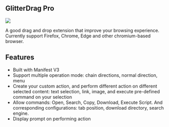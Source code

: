 
## GlitterDrag Pro

![](https://img.shields.io/github/license/harytfw/GlitterDrag)

A good drag and drop extension that improve your browsing experience. Currently support Firefox, Chrome, Edge and other chromium-based browser.

## Features

- Built with Manifest V3
- Support multiple operation mode: chain directions, normal direction, menu
- Create your custom action, and perform different action on different selected content: text selection, link, image, and execute pre-defined command on your selection
- Allow commands: Open, Search, Copy, Download, Execute Script. And corresponding configurations: tab position, download directory, search engine.
- Display prompt on performing action
